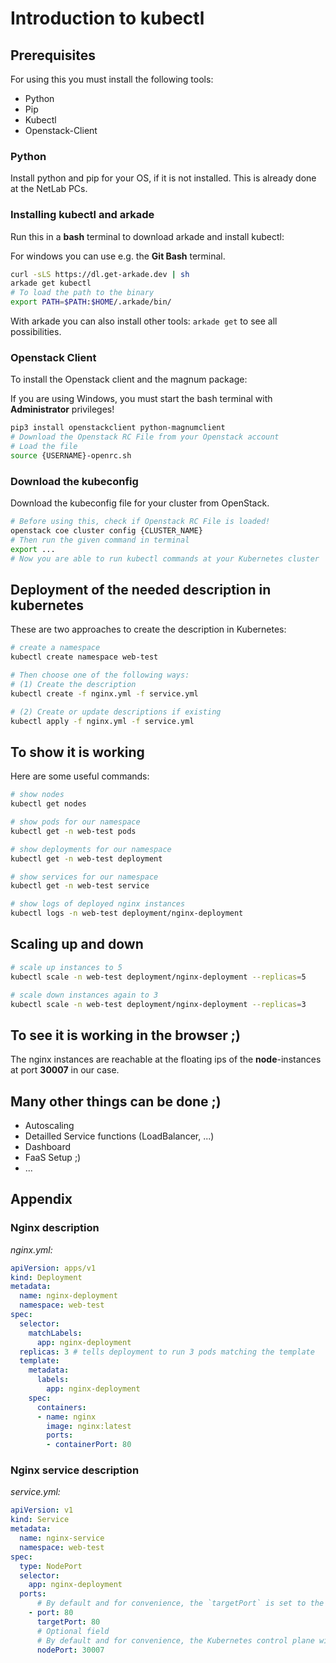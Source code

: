 # Introduction to kubectl 

## Prerequisites

For using this you must install the following tools: 

- Python 
- Pip
- Kubectl 
- Openstack-Client

### Python 

Install python and pip for your OS, if it is not installed. This is already done at the NetLab PCs.

### Installing kubectl and arkade

Run this in a **bash** terminal to download arkade and install kubectl:

For windows you can use e.g. the **Git Bash** terminal.

```bash
curl -sLS https://dl.get-arkade.dev | sh
arkade get kubectl
# To load the path to the binary
export PATH=$PATH:$HOME/.arkade/bin/
```

With arkade you can also install other tools: ```arkade get``` to see all possibilities.

### Openstack Client

To install the Openstack client and the magnum package:

If you are using Windows, you must start the bash terminal with **Administrator** privileges!

```bash
pip3 install openstackclient python-magnumclient
# Download the Openstack RC File from your Openstack account
# Load the file
source {USERNAME}-openrc.sh
```

### Download the kubeconfig 

Download the kubeconfig file for your cluster from OpenStack.

```bash
# Before using this, check if Openstack RC File is loaded!
openstack coe cluster config {CLUSTER_NAME}
# Then run the given command in terminal
export ...
# Now you are able to run kubectl commands at your Kubernetes cluster
```

## Deployment of the needed description in kubernetes

These are two approaches to create the description in Kubernetes: 

```bash
# create a namespace 
kubectl create namespace web-test

# Then choose one of the following ways:
# (1) Create the description
kubectl create -f nginx.yml -f service.yml

# (2) Create or update descriptions if existing
kubectl apply -f nginx.yml -f service.yml
```

## To show it is working

Here are some useful commands:

```bash
# show nodes
kubectl get nodes

# show pods for our namespace
kubectl get -n web-test pods 

# show deployments for our namespace
kubectl get -n web-test deployment

# show services for our namespace
kubectl get -n web-test service

# show logs of deployed nginx instances
kubectl logs -n web-test deployment/nginx-deployment
```

## Scaling up and down

```bash
# scale up instances to 5
kubectl scale -n web-test deployment/nginx-deployment --replicas=5

# scale down instances again to 3
kubectl scale -n web-test deployment/nginx-deployment --replicas=3

```


## To see it is working in the browser ;)

The nginx instances are reachable at the floating ips of the **node**-instances at port **30007** in our case.


## Many other things can be done ;)

- Autoscaling 
- Detailled Service functions (LoadBalancer, ...)
- Dashboard
- FaaS Setup ;) 
- ...


## Appendix

### Nginx description

*nginx.yml:*
```yml
apiVersion: apps/v1
kind: Deployment
metadata:
  name: nginx-deployment
  namespace: web-test
spec:
  selector:
    matchLabels:
      app: nginx-deployment
  replicas: 3 # tells deployment to run 3 pods matching the template
  template:
    metadata:
      labels:
        app: nginx-deployment
    spec:
      containers:
      - name: nginx
        image: nginx:latest
        ports:
        - containerPort: 80

```

### Nginx service description

*service.yml:*
```yml
apiVersion: v1
kind: Service
metadata:
  name: nginx-service
  namespace: web-test
spec:
  type: NodePort
  selector:
    app: nginx-deployment
  ports:
      # By default and for convenience, the `targetPort` is set to the same value as the `port` field.
    - port: 80
      targetPort: 80
      # Optional field
      # By default and for convenience, the Kubernetes control plane will allocate a port from a range (default: 30000-32767)
      nodePort: 30007
```